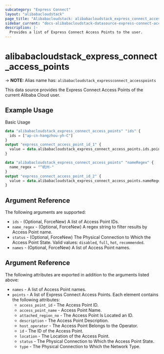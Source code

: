 ```yaml
---
subcategory: "Express Connect"
layout: "alibabacloudstack"
page_title: "Alibabacloudstack: alibabacloudstack_express_connect_access_points"
sidebar_current: "docs-alibabacloudstack-datasource-express-connect-access-points"
description: |-
  Provides a list of Express Connect Access Points to the user.
---
```


# alibabacloudstack_express_connect_access_points
-> **NOTE:** Alias name has: `alibabacloudstack_expressconnect_accesspoints`

This data source provides the Express Connect Access Points of the current Alibaba Cloud user.


## Example Usage

Basic Usage

```terraform
data "alibabacloudstack_express_connect_access_points" "ids" {
  ids = ["ap-cn-hangzhou-yh-C"]
}
output "express_connect_access_point_id_1" {
  value = data.alibabacloudstack_express_connect_access_points.ids.points.0.id
}

data "alibabacloudstack_express_connect_access_points" "nameRegex" {
  name_regex = "^杭州-"
}
output "express_connect_access_point_id_2" {
  value = data.alibabacloudstack_express_connect_access_points.nameRegex.points.0.id
}

```

## Argument Reference

The following arguments are supported:

* `ids` - (Optional, ForceNew)  A list of Access Point IDs.
* `name_regex` - (Optional, ForceNew) A regex string to filter results by Access Point name.
* `status` - (Optional, ForceNew) The Physical Connection to Which the Access Point State. Valid values: `disabled`, `full`, `hot`, `recommended`.
* `names` - (Optional, ForceNew) A list of Access Point names.

## Argument Reference

The following attributes are exported in addition to the arguments listed above:

* `names` - A list of Access Point names.
* `points` - A list of Express Connect Access Points. Each element contains the following attributes:
  * `access_point_id` - The Access Point ID.
  * `access_point_name` - Access Point Name.
  * `attached_region_no` - The Access Point Is Located an ID.
  * `description` - The Access Point Description.
  * `host_operator` - The Access Point Belongs to the Operator.
  * `id` - The ID of the Access Point.
  * `location` - The Location of the Access Point.
  * `status` - The Physical Connection to Which the Access Point State.
  * `type` - The Physical Connection to Which the Network Type.